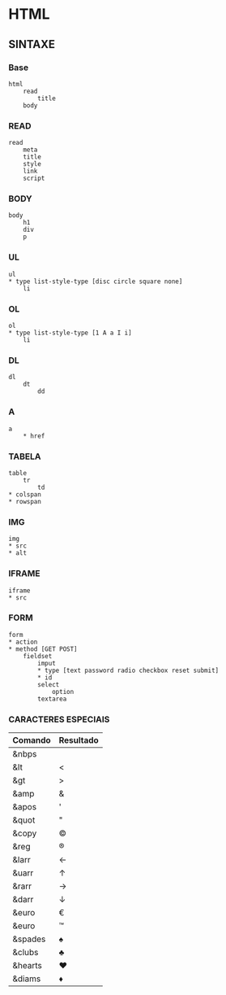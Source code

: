 ﻿# HTML

## SINTAXE  

### Base

    html 
	    read
		    title
	    body

### READ

    read
	    meta
	    title
	    style	 
	    link
	    script
	    
### BODY

    body
	    h1
	    div
	    p

### UL

    ul
    * type list-style-type [disc circle square none]
	    li
	    
### OL

    ol
    * type list-style-type [1 A a I i]
	    li

### DL

    dl
	    dt
		    dd

### A

    a
	    * href
	    
### TABELA

    table
	    tr
		    td
	* colspan
	* rowspan

### IMG

    img
    * src
    * alt
   
### IFRAME

    iframe
    * src

### FORM

    form
    * action
    * method [GET POST]
	    fieldset
		    imput
		    * type [text password radio checkbox reset submit]
		    * id
		    select
			    option
			textarea

### CARACTERES ESPECIAIS
| Comando | Resultado  |
|--|--|
| &nbps |  |
| &lt | < |
| &gt | > |
| &amp | & |
| &apos | ' |
| &quot | " |
| &copy | © |
| &reg | ® |
| &larr | ← |
| &uarr | ↑ |
| &rarr | → |
| &darr | ↓ |
| &euro | € |
| &euro | ™ |
| &spades | ♠ |
| &clubs | ♣ |
| &hearts | ♥ |
| &diams | ♦ |


 
  
  




